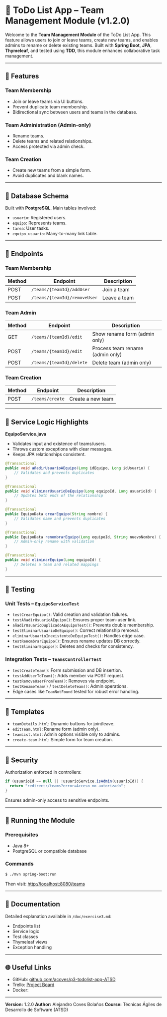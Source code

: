 # 📝 ToDo List App – Team Management Module (v1.2.0)

Welcome to the **Team Management Module** of the ToDo List App. This feature allows users to join or leave teams, create new teams, and enables admins to rename or delete existing teams. Built with **Spring Boot**, **JPA**, **Thymeleaf**, and tested using **TDD**, this module enhances collaborative task management.

---

## 🚀 Features

### Team Membership

* Join or leave teams via UI buttons.
* Prevent duplicate team membership.
* Bidirectional sync between users and teams in the database.

### Team Administration (Admin-only)

* Rename teams.
* Delete teams and related relationships.
* Access protected via admin check.

### Team Creation

* Create new teams from a simple form.
* Avoid duplicates and blank names.

---

## 🧱 Database Schema

Built with **PostgreSQL**. Main tables involved:

* `usuario`: Registered users.
* `equipo`: Represents teams.
* `tarea`: User tasks.
* `equipo_usuario`: Many-to-many link table.


---

## 🧱 Endpoints

### Team Membership

| Method | Endpoint                     | Description  |
| ------ | ---------------------------- | ------------ |
| POST   | `/teams/{teamId}/addUser`    | Join a team  |
| POST   | `/teams/{teamId}/removeUser` | Leave a team |

### Team Admin

| Method | Endpoint                 | Description                      |
| ------ | ------------------------ | -------------------------------- |
| GET    | `/teams/{teamId}/edit`   | Show rename form (admin only)    |
| POST   | `/teams/{teamId}/edit`   | Process team rename (admin only) |
| POST   | `/teams/{teamId}/delete` | Delete team (admin only)         |

### Team Creation

| Method | Endpoint        | Description       |
| ------ | --------------- | ----------------- |
| POST   | `/teams/create` | Create a new team |

---

## 🧠 Service Logic Highlights

**EquipoService.java**

* Validates input and existence of teams/users.
* Throws custom exceptions with clear messages.
* Keeps JPA relationships consistent.

```java
@Transactional
public void añadirUsuarioAEquipo(Long idEquipo, Long idUsuario) {
    // Validates and prevents duplicates
}

@Transactional
public void eliminarUsuarioDeEquipo(Long equipoId, Long usuarioId) {
    // Updates both ends of the relationship
}

@Transactional
public EquipoData crearEquipo(String nombre) {
    // Validates name and prevents duplicates
}

@Transactional
public EquipoData renombrarEquipo(Long equipoId, String nuevoNombre) {
    // Admin-only rename with validation
}

@Transactional
public void eliminarEquipo(Long equipoId) {
    // Deletes a team and related mappings
}
```

---

## 🧪 Testing

### Unit Tests – `EquipoServiceTest`

* `testCrearEquipo()`: Valid creation and validation failures.
* `testAñadirUsuarioAEquipo()`: Ensures proper team-user link.
* `añadirUsuarioDuplicadoAEquipoTest()`: Prevents double membership.
* `testEliminarUsuarioDeEquipo()`: Correct relationship removal.
* `eliminarUsuarioInexistenteDeEquipoTest()`: Handles edge case.
* `testRenombrarEquipo()`: Ensures rename updates DB correctly.
* `testEliminarEquipo()`: Deletes and checks for consistency.

### Integration Tests – `TeamsControllerTest`

* `testCreateTeam()`: Form submission and DB insertion.
* `testAddUserToTeam()`: Adds member via POST request.
* `testRemoveUserFromTeam()`: Removes via endpoint.
* `testRenameTeam()` / `testDeleteTeam()`: Admin operations.
* Edge cases like `TeamNotFound` tested for robust error handling.

---

## 🎨 Templates

* `teamDetails.html`: Dynamic buttons for join/leave.
* `editTeam.html`: Rename form (admin only).
* `teamList.html`: Admin options visible only to admins.
* `create-team.html`: Simple form for team creation.

---

## 🔐 Security

Authorization enforced in controllers:

```java
if (usuarioId == null || !usuarioService.isAdmin(usuarioId)) {
  return "redirect:/teams?error=Acceso no autorizado";
}
```

Ensures admin-only access to sensitive endpoints.

---

## 🔧 Running the Module

### Prerequisites

* Java 8+
* PostgreSQL or compatible database

### Commands

```bash
$ ./mvn spring-boot:run
```

Then visit:
[http://localhost:8080/teams](http://localhost:8080/teams)

---

## 🧾 Documentation

Detailed explanation available in `/doc/exercise3.md`:

* Endpoints list
* Service logic
* Test classes
* Thymeleaf views
* Exception handling

---

## 🌐 Useful Links

* GitHub: [github.com/acoves/p3-todolist-app-ATSD](https://github.com/acoves/p3-todolist-app-ATSD)
* Trello: [Project Board](https://trello.com/invite/b/67e275084f990f292deb22ad/ATTId1d9bb29fd24e1f08359a3d9bf56dde546F9F226/p2-p3-to-do-list-app)
* Docker: 
---

**Version:** 1.2.0
**Author:** Alejandro Coves Bolaños
**Course:** Técnicas Ágiles de Desarrollo de Software (ATSD)
